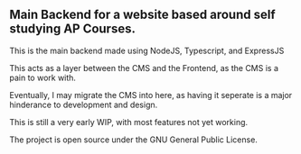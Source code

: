 ## Main Backend for a website based around self studying AP Courses.

This is the main backend made using NodeJS, Typescript, and ExpressJS

This acts as a layer between the CMS and the Frontend, as the CMS is a pain to work with.

Eventually, I may migrate the CMS into here, as having it seperate is a major hinderance to development and design.

This is still a very early WIP, with most features not yet working.

The project is open source under the GNU General Public License.

